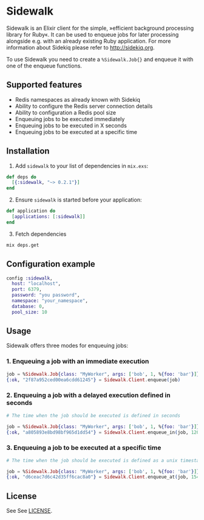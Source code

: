 # Sidewalk
Sidewalk is an Elixir client for the simple, »efficient background processing library for Ruby«.
It can be used to enqueue jobs for later processing alongside e.g. with an already existing Ruby application.
For more information about Sidekiq please refer to http://sidekiq.org.

To use Sidewalk you need to create a `%Sidewalk.Job{}` and enqueue it with one of the enqueue functions.

## Supported features
* Redis namespaces as already known with Sidekiq
* Ability to configure the Redis server connection details
* Ability to configuration a Redis pool size
* Enqueuing jobs to be executed immediately
* Enqueuing jobs to be executed in X seconds
* Enqueuing jobs to be executed at a specific time

## Installation
1. Add `sidewalk` to your list of dependencies in `mix.exs`:

  ```elixir
  def deps do
    [{:sidewalk, "~> 0.2.1"}]
  end
  ```

2. Ensure `sidewalk` is started before your application:

  ```elixir
  def application do
    [applications: [:sidewalk]]
  end
  ```

3. Fetch dependencies

  ```bash
  mix deps.get
  ```

## Configuration example

```elixir
config :sidewalk,
  host: "localhost",
  port: 6379,
  password: "you password",
  namespace: "your_namespace",
  database: 0,
  pool_size: 10
```

## Usage
Sidewalk offers three modes for enqueuing jobs:

### 1. Enqueuing a job with an immediate execution

```elixir
job = %Sidewalk.Job{class: "MyWorker", args: ['bob', 1, %{foo: 'bar'}]}
{:ok, "2f87a952ced00ea6cdd61245"} = Sidewalk.Client.enqueue(job)
```

### 2. Enqueuing a job with a delayed execution defined in seconds

```elixir
# The time when the job should be executed is defined in seconds

job = %Sidewalk.Job{class: "MyWorker", args: ['bob', 1, %{foo: 'bar'}]}
{:ok, "a805893e8bd98bf965d1dd54"} = Sidewalk.Client.enqueue_in(job, 120)
```

### 3. Enqueuing a job to be executed at a specific time

```elixir
# The time when the job should be executed is defined as a unix timestamp

job = %Sidewalk.Job{class: "MyWorker", args: ['bob', 1, %{foo: 'bar'}]}
{:ok, "d6ceac7d6c42d35ff6cac8a0"} = Sidewalk.Client.enqueue_at(job, 1546293600)
```

## License
See See [LICENSE](https://raw.githubusercontent.com/railsmechanic/sidewalk/master/LICENSE).
